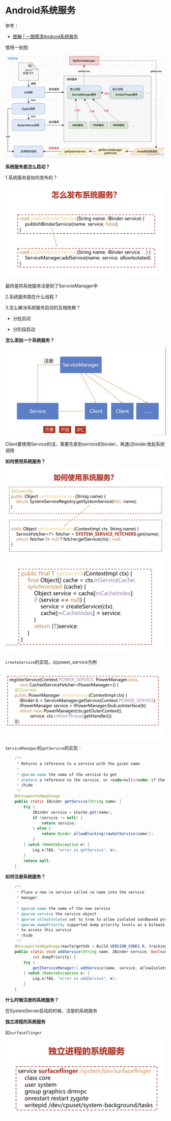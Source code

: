 # Android系统服务

参考：

+ [图解 | 一图摸清Android系统服务](https://juejin.cn/post/6885640823484973064)



借用一张图:

![039](https://github.com/winfredzen/Android-Basic/blob/master/Framework/images/039.png)





**系统服务是怎么启动？**

1.系统服务是如何发布的？

![032](https://github.com/winfredzen/Android-Basic/blob/master/Framework/images/032.png)

最终是将系统服务注册到了ServcieManager中

2.系统服务跑在什么线程？

3.怎么解决系统服务启动的互相依赖？

+ 分批启动

+ 分阶段启动



**怎么添加一个系统服务？**

![034](https://github.com/winfredzen/Android-Basic/blob/master/Framework/images/034.png)

Client要使用Service的话，需要先拿到service的binder，再通过binder发起系统调用



**如何使用系统服务？**

![035](https://github.com/winfredzen/Android-Basic/blob/master/Framework/images/035.png)

![036](https://github.com/winfredzen/Android-Basic/blob/master/Framework/images/036.png)

`createService`的实现，以power_service为例

![037](https://github.com/winfredzen/Android-Basic/blob/master/Framework/images/037.png)

`ServiceManager`的`getService`的实现：

```java
    /**
     * Returns a reference to a service with the given name.
     *
     * @param name the name of the service to get
     * @return a reference to the service, or <code>null</code> if the service doesn't exist
     * @hide
     */
    @UnsupportedAppUsage
    public static IBinder getService(String name) {
        try {
            IBinder service = sCache.get(name);
            if (service != null) {
                return service;
            } else {
                return Binder.allowBlocking(rawGetService(name));
            }
        } catch (RemoteException e) {
            Log.e(TAG, "error in getService", e);
        }
        return null;
    }

```



**如何注册系统服务？**

```java
    /**
     * Place a new @a service called @a name into the service
     * manager.
     *
     * @param name the name of the new service
     * @param service the service object
     * @param allowIsolated set to true to allow isolated sandboxed processes
     * @param dumpPriority supported dump priority levels as a bitmask
     * to access this service
     * @hide
     */
    @UnsupportedAppUsage(maxTargetSdk = Build.VERSION_CODES.R, trackingBug = 170729553)
    public static void addService(String name, IBinder service, boolean allowIsolated,
            int dumpPriority) {
        try {
            getIServiceManager().addService(name, service, allowIsolated, dumpPriority);
        } catch (RemoteException e) {
            Log.e(TAG, "error in addService", e);
        }
    }
```



**什么时候注册的系统服务？**

在SystemServer启动的时候，注册的系统服务



**独立进程的系统服务**

如`surfaceflinger`

![038](https://github.com/winfredzen/Android-Basic/blob/master/Framework/images/038.png)

































